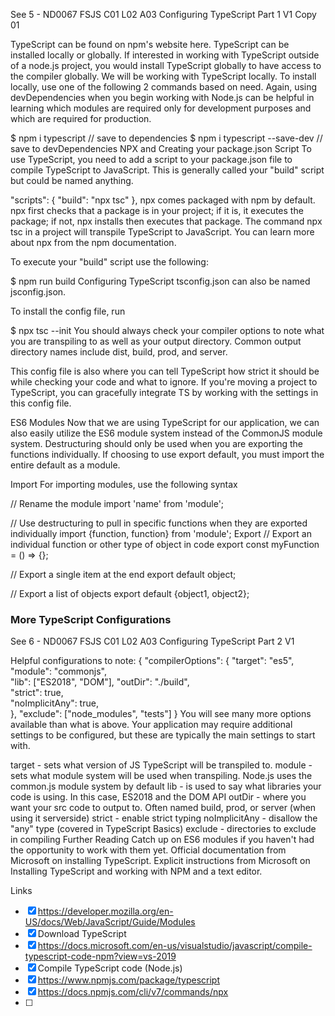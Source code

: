 See 
5 - ND0067 FSJS C01 L02 A03 Configuring TypeScript Part 1 V1 Copy 01

TypeScript can be found on npm's website here. TypeScript can be installed locally or globally. If interested in working with TypeScript outside of a node.js project, you would install TypeScript globally to have access to the compiler globally. We will be working with TypeScript locally. To install locally, use one of the following 2 commands based on need. Again, using devDependencies when you begin working with Node.js can be helpful in learning which modules are required only for development purposes and which are required for production.

$ npm i typescript // save to dependencies
$ npm i typescript --save-dev // save to devDependencies
NPX and Creating your package.json Script
To use TypeScript, you need to add a script to your package.json file to compile TypeScript to JavaScript. This is generally called your "build" script but could be named anything.

"scripts": {
    "build": "npx tsc"
  },
npx comes packaged with npm by default. npx first checks that a package is in your project; if it is, it executes the package; if not, npx installs then executes that package. The command npx tsc in a project will transpile TypeScript to JavaScript. You can learn more about npx from the npm documentation.

To execute your "build" script use the following:

$ npm run build
Configuring TypeScript
tsconfig.json can also be named jsconfig.json.

To install the config file, run

$ npx tsc --init 
You should always check your compiler options to note what you are transpiling to as well as your output directory. Common output directory names include dist, build, prod, and server.

This config file is also where you can tell TypeScript how strict it should be while checking your code and what to ignore. If you're moving a project to TypeScript, you can gracefully integrate TS by working with the settings in this config file.

ES6 Modules
Now that we are using TypeScript for our application, we can also easily utilize the ES6 module system instead of the CommonJS module system. Destructuring should only be used when you are exporting the functions individually. If choosing to use export default, you must import the entire default as a module.

Import
For importing modules, use the following syntax

// Rename the module
import 'name' from 'module';

// Use destructuring to pull in specific functions when they are exported individually
import {function, function} from 'module';
Export
// Export an individual function or other type of object in code
export const myFunction = () => {};

// Export a single item at the end
export default object;

// Export a list of objects
export default {object1, object2};

### More TypeScript Configurations

See 6 - ND0067 FSJS C01 L02 A03 Configuring TypeScript Part 2 V1

Helpful configurations to note:
{
  "compilerOptions": {
    "target": "es5",                          
    "module": "commonjs",                     
    "lib": ["ES2018", "DOM"], 
    "outDir": "./build",                        
    "strict": true,                           
    "noImplicitAny": true,                 
  },
  "exclude": ["node_modules", "tests"]
}
You will see many more options available than what is above. Your application may require additional settings to be configured, but these are typically the main settings to start with.

target - sets what version of JS TypeScript will be transpiled to.
module - sets what module system will be used when transpiling. Node.js uses the common.js module system by default
lib - is used to say what libraries your code is using. In this case, ES2018 and the DOM API
outDir - where you want your src code to output to. Often named build, prod, or server (when using it serverside)
strict - enable strict typing
noImplicitAny - disallow the "any" type (covered in TypeScript Basics)
exclude - directories to exclude in compiling
Further Reading
Catch up on ES6 modules if you haven't had the opportunity to work with them yet.
Official documentation from Microsoft on installing TypeScript.
Explicit instructions from Microsoft on Installing TypeScript and working with NPM and a text editor.


Links 

- [x] https://developer.mozilla.org/en-US/docs/Web/JavaScript/Guide/Modules
- [x] Download TypeScript
- [x] https://docs.microsoft.com/en-us/visualstudio/javascript/compile-typescript-code-npm?view=vs-2019
- [x] Compile TypeScript code (Node.js)
- [x] https://www.npmjs.com/package/typescript
- [x] https://docs.npmjs.com/cli/v7/commands/npx
- [ ]   